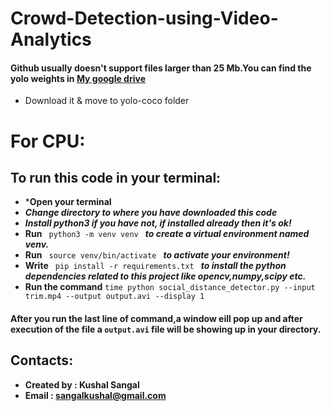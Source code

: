 # Crowd-Detection-using-Video-Analytics

#### Github usually doesn't support files larger than 25 Mb.You can find the yolo weights in [My google drive](https://drive.google.com/file/d/1VRk47zMeBvlKNeAF_Dv9V_leTGflSe5Z/view?usp=sharing) 
* Download it & move to yolo-coco folder

# For CPU:

## To run this code in your terminal:
* ***Open your terminal**
* ***Change directory to where you have downloaded this code***
* ***Install python3 if you have not, if installed already then it's ok!***
* **Run**  `  python3 -m venv venv  ` ***to create a virtual environment named venv.***
* **Run**   `  source venv/bin/activate  ` 
***to activate your environment!***
* **Write**   `  pip install -r requirements.txt  ` 
***to install the python dependencies related to this project like opencv,numpy,scipy etc.***
* **Run the command** `time python social_distance_detector.py --input trim.mp4 --output output.avi --display 1
` 

#### After you run the last line of command,a window eill pop up and after execution of the file a `output.avi` file will be showing up in your directory.


## Contacts:
* **Created by : Kushal Sangal**
* **Email : [sangalkushal@gmail.com](https://sangalkushal@gmail.com)**
